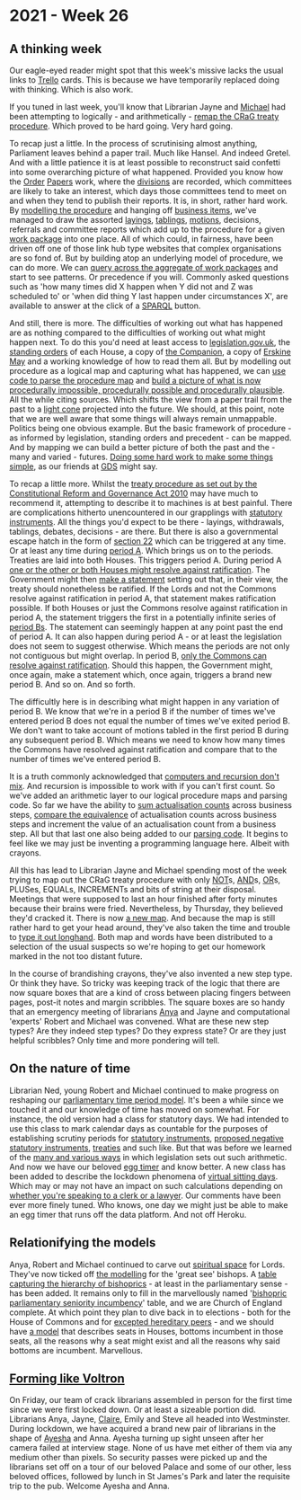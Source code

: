 # 2021 - Week 26

## A thinking week

Our eagle-eyed reader might spot that this week's missive lacks the usual links to [Trello](https://en.wikipedia.org/wiki/Trello) cards. This is because we have temporarily replaced doing with thinking. Which is also work.

If you tuned in last week, you'll know that Librarian Jayne and [Michael](https://twitter.com/fantasticlife) had been attempting to logically - and arithmetically - [remap the CRaG treaty procedure](https://ukparliament.github.io/ontologies/procedure/flowcharts/crag-treaties/logic-gates/crag-treaties.pdf). Which proved to be hard going. Very hard going.

To recap just a little. In the process of scrutinising almost anything, Parliament leaves behind a paper trail. Much like Hansel. And indeed Gretel. And with a little patience it is at least possible to reconstruct said confetti into some overarching picture of what happened. Provided you know how the [Order](https://commonsbusiness.parliament.uk/document/48969/html) [Papers](https://lordsbusiness.parliament.uk/?businessPaperDate=2021-07-05) work, where the [divisions](https://www.parliament.uk/globalassets/documents/commons-information-office/Divisions.pdf) are recorded, which committees are likely to take an interest, which days those committees tend to meet on and when they tend to publish their reports. It is, in short, rather hard work. By [modelling the procedure](https://ukparliament.github.io/ontologies/procedure/procedure-ontology.html) and hanging off [business items](https://ukparliament.github.io/ontologies/procedure/procedure-ontology.html#d4e211), we've managed to draw the assorted [layings](https://ukparliament.github.io/ontologies/laying/laying-ontology.html#d4e106), [tablings](https://ukparliament.github.io/ontologies/tabling/tabling-ontology.html), [motions](https://ukparliament.github.io/ontologies/procedure/flowcharts/meta/motions/logic-gates/motion.pdf), decisions, referrals and committee reports which add up to the procedure for a given [work package](https://ukparliament.github.io/ontologies/procedure/procedure-ontology.html#d4e222) into one place. All of which could, in fairness, have been driven off one of those link hub type websites that complex organisations are so fond of. But by building atop an underlying model of procedure, we can do more. We can [query across the aggregate of work packages](https://ukparliament.github.io/ontologies/procedure/meta/queries/) and start to see patterns. Or precedence if you will. Commonly asked questions such as 'how many times did X happen when Y did not and Z was scheduled to' or 'when did thing Y last happen under circumstances X', are available to answer at the click of a [SPARQL](https://en.wikipedia.org/wiki/SPARQL) button.
 
And still, there is more. The difficulties of working out what has happened are as nothing compared to the difficulties of working out what might happen next. To do this you'd need at least access to [legislation.gov.uk](https://www.legislation.gov.uk/), the [standing orders](https://api.parliament.uk/standing-orders) of each House, a copy of [the Companion](https://publications.parliament.uk/pa/ld/ldcomp/compso2017/compso02.htm), a copy of [Erskine May](https://erskinemay.parliament.uk/) and a working knowledge of how to read them all. But by modelling out procedure as a logical map and capturing what has happened, we can [use code to parse the procedure map](https://api.parliament.uk/procedures/meta/comments) and [build a picture of what is now procedurally impossible, procedurally possible and procedurally plausible](https://api.parliament.uk/procedures/work-packages/9). All the while citing sources. Which shifts the view from a paper trail from the past to a [light cone](https://en.wikipedia.org/wiki/Light_cone) projected into the future. We should, at this point, note that we are well aware that some things will always remain unmappable. Politics being one obvious example. But the basic framework of procedure - as informed by legislation, standing orders and precedent - can be mapped. And by mapping we can build a better picture of both the past and the - many and varied - futures. [Doing some hard work to make some things simple](https://www.gov.uk/guidance/government-design-principles#do-the-hard-work-to-make-it-simple), as our friends at [GDS](https://www.gov.uk/government/organisations/government-digital-service) might say.

To recap a little more. Whilst the [treaty procedure as set out by the Constitutional Reform and Governance Act 2010](https://www.legislation.gov.uk/ukpga/2010/25/part/2#section-20) may have much to recommend it, attempting to describe it to machines is at best painful. There are complications hitherto unencountered in our grapplings with [statutory instruments](https://en.wikipedia.org/wiki/Statutory_instrument_(UK)). All the things you'd expect to be there - layings, withdrawals, tablings, debates, decisions - are there. But there is also a governmental escape hatch in the form of [section 22](https://www.legislation.gov.uk/ukpga/2010/25/section/22#section-22) which can be triggered at any time. Or at least any time during [period A](https://www.legislation.gov.uk/ukpga/2010/25/section/20#section-20-2). Which brings us on to the periods. Treaties are laid into both Houses. This triggers period A. During period A [one or the other or both Houses might resolve against ratification](https://www.legislation.gov.uk/ukpga/2010/25/section/20#section-20-1-c). The Government might then [make a statement](https://www.legislation.gov.uk/ukpga/2010/25/section/20#section-20-4-a) setting out that, in their view, the treaty should nonetheless be ratified. If the Lords and not the Commons resolve against ratification in period A, that statement makes ratification possible. If both Houses or just the Commons resolve against ratification in period A, the statement triggers the first in a potentially infinite series of [period Bs](https://www.legislation.gov.uk/ukpga/2010/25/section/20#section-20-5). The statement can seemingly happen at  any point past the end of period A.  It can also happen during period A - or at least the legislation does not seem to suggest otherwise.  Which means the periods are not only not contiguous but might overlap. In period B, [only the Commons can resolve against ratification](https://www.legislation.gov.uk/ukpga/2010/25/section/20#section-20-4-b). Should this happen, the Government might, once again, make a statement which, once again, triggers a brand new period B. And so on. And so forth.

The difficultly here is in describing what might happen in any variation of period B. We know that we're in a period B if the number of times we've entered period B does not equal the number of times we've exited period B. We don't want to take account of motions tabled in the first period B during any subsequent period B. Which means we need to know how many times the Commons have resolved against ratification and compare that to the number of times we've entered period B.

It is a truth commonly acknowledged that [computers and recursion don't mix](https://en.wikipedia.org/wiki/Infinite_loop). And recursion is impossible to work with if you can't first count. So we've added an arithmetic layer to our logical procedure maps and parsing code. So far we have the ability to [sum actualisation counts](https://api.parliament.uk/procedures/comments/plus_step.rb.html) across business steps, [compare the equivalence](https://api.parliament.uk/procedures/comments/equals_step.rb.html) of actualisation counts across business steps and increment the value of an actualisation count from a business step. All but that last one also being added to our [parsing code](https://api.parliament.uk/procedures/meta/comments). It begins to feel like we may just be inventing a programming language here. Albeit with crayons.

All this has lead to Librarian Jayne and Michael spending most of the week trying to map out the CRaG treaty procedure with only [NOT](https://api.parliament.uk/procedures/comments/not_step.rb.html)s, [AND](https://api.parliament.uk/procedures/comments/and_step.rb.html)s, [OR](https://api.parliament.uk/procedures/comments/or_step.rb.html)s, PLUSes, EQUALs, INCREMENTs and bits of string at their disposal. Meetings that were supposed to last an hour finished after forty minutes because their brains were fried. Nevertheless, by Thursday, they believed they'd cracked it. There is now [a new map](https://ukparliament.github.io/ontologies/procedure/flowcharts/crag-treaties/logic-gates/redux/redux.pdf). And because the map is still rather hard to get your head around, they've also taken the time and trouble to [type it out longhand](https://ukparliament.github.io/ontologies/procedure/flowcharts/crag-treaties/logic-gates/redux/). Both map and words have been distributed to a selection of the usual suspects so we're hoping to get our homework marked in the not too distant future.

In the course of brandishing crayons, they've also invented a new step type. Or think they have. So tricky was keeping track of the logic that there are now square boxes that are a kind of cross between placing fingers between pages, post-it notes and margin scribbles. The square boxes are so handy that an emergency meeting of librarians [Anya](https://twitter.com/bitten_) and Jayne and computational 'experts' Robert and Michael was convened. What are these new step types? Are they indeed step types? Do they express state? Or are they just helpful scribbles? Only time and more pondering will tell.

## On the nature of time

Librarian Ned, young Robert and Michael continued to make progress on reshaping our [parliamentary time period model](https://ukparliament.github.io/ontologies/time-period/time-period-ontology.html). It's been a while since we touched it and our knowledge of time has moved on somewhat. For instance, the old version had a class for statutory days. We had intended to use this class to mark calendar days as countable for the purposes of establishing scrutiny periods for [statutory instruments](https://en.wikipedia.org/wiki/Statutory_instrument_(UK)), [proposed negative statutory instruments](https://www.gov.uk/eu-withdrawal-act-2018-statutory-instruments), [treaties](https://en.wikipedia.org/wiki/Treaty) and such like. But that was before we learned of the [many and various ways](https://parliament-calendar.herokuapp.com/meta/comments) in which legislation sets out such arithmetic. And now we have our beloved [egg timer](https://parliament-calendar.herokuapp.com/) and know better. A new class has been added to describe the lockdown phenomena of [virtual sitting days](https://ukparliament.github.io/ontologies/time-period/time-period-ontology.html#d4e258). Which may or may not have an impact on such calculations depending on [whether you're speaking to a clerk or a lawyer](https://github.com/fantasticlife/egg-timer/blob/master/lib/monkey_patching/date.rb#L141). Our comments have been ever more finely tuned. Who knows, one day we might just be able to make an egg timer that runs off the data platform. And not off Heroku.

## Relationifying the models

Anya, Robert and Michael continued to carve out [spiritual space](https://en.wikipedia.org/wiki/Lords_Spiritual) for Lords. They've now ticked off [the modelling](https://github.com/ukparliament/ontologies/blob/master/meta/relational/schema.sql#L253) for the 'great see' bishops. A [table capturing the hierarchy of bishoprics](https://github.com/ukparliament/ontologies/blob/master/meta/relational/schema.sql#L221) - at least in the parliamentary sense - has been added. It remains only to fill in the marvellously named '[bishopric parliamentary seniority incumbency](https://github.com/ukparliament/ontologies/blob/master/meta/relational/schema.sql#L263)' table, and we are Church of England complete. At which point they plan to dive back in to elections - both for the House of Commons and for [excepted hereditary peers](https://en.wikipedia.org/wiki/By-elections_to_the_House_of_Lords) - and we should have [a model](https://ukparliament.github.io/ontologies/meta/relational/) that describes seats in Houses, bottoms incumbent in those seats, all the reasons why a seat might exist and all the reasons why said bottoms are incumbent. Marvellous.

## [Forming like Voltron](https://www.youtube.com/watch?v=2kkJDHRYxWM)

On Friday, our team of crack librarians assembled in person for the first time since we were first locked down. Or at least a sizeable portion did. Librarians Anya, Jayne, [Claire](https://twitter.com/tinysprite), Emily and Steve all headed into Westminster. During lockdown, we have acquired a brand new pair of librarians in the shape of [Ayesha](https://twitter.com/askalibrarylady) and Anna. Ayesha turning up sight unseen after her camera failed at interview stage. None of us have met either of them via any medium other than pixels. So security passes were picked up and the librarians set off on a tour of our beloved Palace and some of our other, less beloved  offices, followed by lunch in St James's Park and later the requisite trip to the pub. Welcome Ayesha and Anna.







